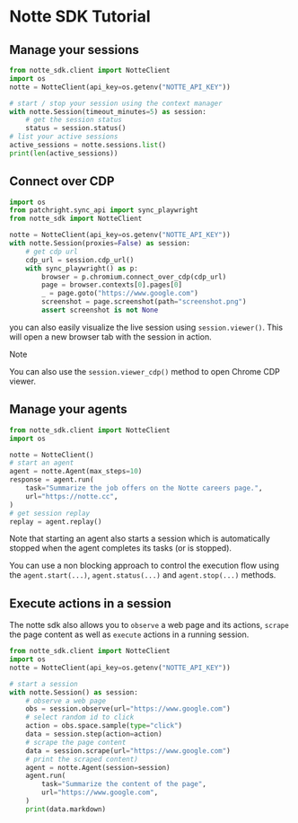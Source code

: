 # Notte SDK Tutorial

## Manage your sessions


```python
from notte_sdk.client import NotteClient
import os
notte = NotteClient(api_key=os.getenv("NOTTE_API_KEY"))

# start / stop your session using the context manager
with notte.Session(timeout_minutes=5) as session:
    # get the session status
    status = session.status()
# list your active sessions
active_sessions = notte.sessions.list()
print(len(active_sessions))
```

## Connect over CDP

```python
import os
from patchright.sync_api import sync_playwright
from notte_sdk import NotteClient

notte = NotteClient(api_key=os.getenv("NOTTE_API_KEY"))
with notte.Session(proxies=False) as session:
    # get cdp url
    cdp_url = session.cdp_url()
    with sync_playwright() as p:
        browser = p.chromium.connect_over_cdp(cdp_url)
        page = browser.contexts[0].pages[0]
        _ = page.goto("https://www.google.com")
        screenshot = page.screenshot(path="screenshot.png")
        assert screenshot is not None
```

you can also easily visualize the live session using `session.viewer()`. This will open a new browser tab with the session in action.

> [!NOTE]
> You can also use the `session.viewer_cdp()` method to open Chrome CDP viewer.


## Manage your agents

```python
from notte_sdk.client import NotteClient
import os

notte = NotteClient()
# start an agent
agent = notte.Agent(max_steps=10)
response = agent.run(
    task="Summarize the job offers on the Notte careers page.",
    url="https://notte.cc",
)
# get session replay
replay = agent.replay()
```

Note that starting an agent also starts a session which is automatically stopped when the agent completes its tasks (or is stopped).

You can use a non blocking approach to control the execution flow using the `agent.start(...)`, `agent.status(...)` and `agent.stop(...)` methods.


## Execute actions in a session

The notte sdk also allows you to `observe` a web page and its actions, `scrape` the page content as well as `execute` actions in a running session.

```python
from notte_sdk.client import NotteClient
import os
notte = NotteClient(api_key=os.getenv("NOTTE_API_KEY"))

# start a session
with notte.Session() as session:
    # observe a web page
    obs = session.observe(url="https://www.google.com")
    # select random id to click
    action = obs.space.sample(type="click")
    data = session.step(action=action)
    # scrape the page content
    data = session.scrape(url="https://www.google.com")
    # print the scraped content)
    agent = notte.Agent(session=session)
    agent.run(
        task="Summarize the content of the page",
        url="https://www.google.com",
    )
    print(data.markdown)
```
